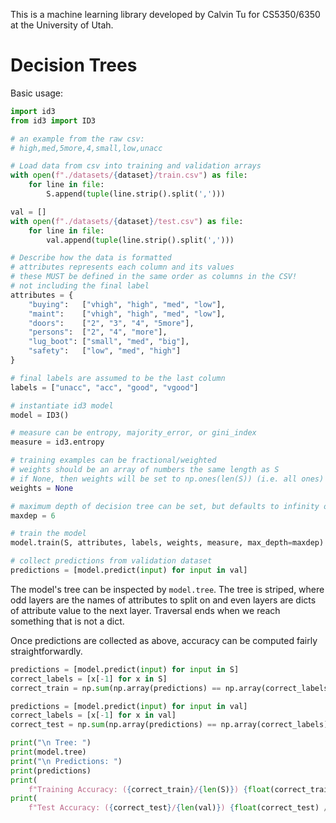 This is a machine learning library developed by Calvin Tu for CS5350/6350 at the University of Utah.

# Decision Trees

Basic usage:

```python
import id3
from id3 import ID3

# an example from the raw csv:
# high,med,5more,4,small,low,unacc

# Load data from csv into training and validation arrays
with open(f"./datasets/{dataset}/train.csv") as file:
    for line in file:
        S.append(tuple(line.strip().split(',')))

val = []
with open(f"./datasets/{dataset}/test.csv") as file:
    for line in file:
        val.append(tuple(line.strip().split(',')))

# Describe how the data is formatted
# attributes represents each column and its values
# these MUST be defined in the same order as columns in the CSV!
# not including the final label
attributes = {
    "buying":   ["vhigh", "high", "med", "low"],
    "maint":    ["vhigh", "high", "med", "low"],
    "doors":    ["2", "3", "4", "5more"],
    "persons":  ["2", "4", "more"],
    "lug_boot": ["small", "med", "big"],
    "safety":   ["low", "med", "high"]
}

# final labels are assumed to be the last column
labels = ["unacc", "acc", "good", "vgood"]

# instantiate id3 model
model = ID3()

# measure can be entropy, majority_error, or gini_index
measure = id3.entropy

# training examples can be fractional/weighted
# weights should be an array of numbers the same length as S
# if None, then weights will be set to np.ones(len(S)) (i.e. all ones)
weights = None

# maximum depth of decision tree can be set, but defaults to infinity otherwise
maxdep = 6

# train the model
model.train(S, attributes, labels, weights, measure, max_depth=maxdep)

# collect predictions from validation dataset
predictions = [model.predict(input) for input in val]
```

The model's tree can be inspected by `model.tree`. The tree is striped, where odd layers
are the names of attributes to split on and even layers are dicts of attribute value
to the next layer. Traversal ends when we reach something that is not a dict.

Once predictions are collected as above, accuracy can be computed fairly straightforwardly.

```python
predictions = [model.predict(input) for input in S]
correct_labels = [x[-1] for x in S]
correct_train = np.sum(np.array(predictions) == np.array(correct_labels))

predictions = [model.predict(input) for input in val]
correct_labels = [x[-1] for x in val]
correct_test = np.sum(np.array(predictions) == np.array(correct_labels))

print("\n Tree: ")
print(model.tree)
print("\n Predictions: ")
print(predictions)
print(
    f"Training Accuracy: ({correct_train}/{len(S)}) {float(correct_train) / len(S) :.3f} ")
print(
    f"Test Accuracy: ({correct_test}/{len(val)}) {float(correct_test) / len(val) :.3f} ")
```
